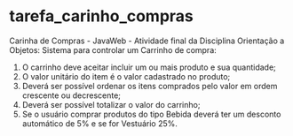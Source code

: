 # tarefa_carinho_compras
Carinha de Compras - JavaWeb - Atividade final da Disciplina Orientação a Objetos:
Sistema para controlar um Carrinho de compra:
1. O carrinho deve aceitar incluir um ou mais produto e sua quantidade;
2. O valor unitário do item é o valor cadastrado no produto;
3. Deverá ser possível ordenar os itens comprados pelo valor em ordem crescente ou
decrescente;
4. Deverá ser possível totalizar o valor do carrinho;
5. Se o usuário comprar produtos do tipo Bebida deverá ter um desconto automático de
5% e se for Vestuário 25%.
